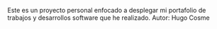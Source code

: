 Este es un proyecto personal enfocado a desplegar mi portafolio de trabajos y desarrollos software que he realizado.
Autor: Hugo Cosme